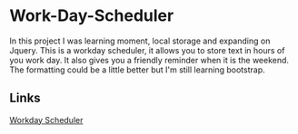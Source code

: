 # Work-Day-Scheduler

In this project I was learning moment, local storage and expanding on Jquery. This is a workday scheduler, it allows you to store text in hours of you work day. It also gives you a friendly reminder when it is the weekend. The formatting could be a little better but I'm still learning bootstrap.

## Links
[Workday Scheduler](https://www.example.com)

